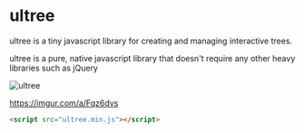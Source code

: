 # ultree
ultree is a tiny javascript library for creating and managing interactive trees.

ultree is a pure, native javascript library that doesn't require any other heavy libraries such as jQuery

![ultree](https://imgur.com/a/Fqz6dvs)

https://imgur.com/a/Fqz6dvs

```html
<script src="ultree.min.js"></script>
```
